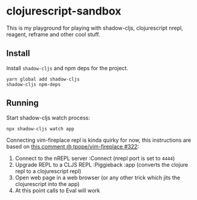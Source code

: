 # clojurescript-sandbox

This is my playground for playing with shadow-cljs, clojurescript nrepl,
reagent, reframe and other cool stuff.

## Install

Install `shadow-cljs` and npm deps for the project.

```
yarn global add shadow-cljs
shadow-cljs npm-deps
```

## Running

Start shadow-cljs watch process:

```
npx shadow-cljs watch app
```

Connecting vim-fireplace repl is kinda quirky for now, this instructions
are based on [this comment @ tpope/vim-fireplace #322](https://github.com/tpope/vim-fireplace/issues/322#issuecomment-417461929):

1. Connect to the nREPL server :Connect (nrepl port is set to `4444`)
1. Upgrade REPL to a CLJS REPL :Piggieback :app (converts the clojure repl to a clojurescript repl)
1. Open web page in a web browser (or any other trick which jits the clojurescript into the app)
1. At this point calls to Eval will work


